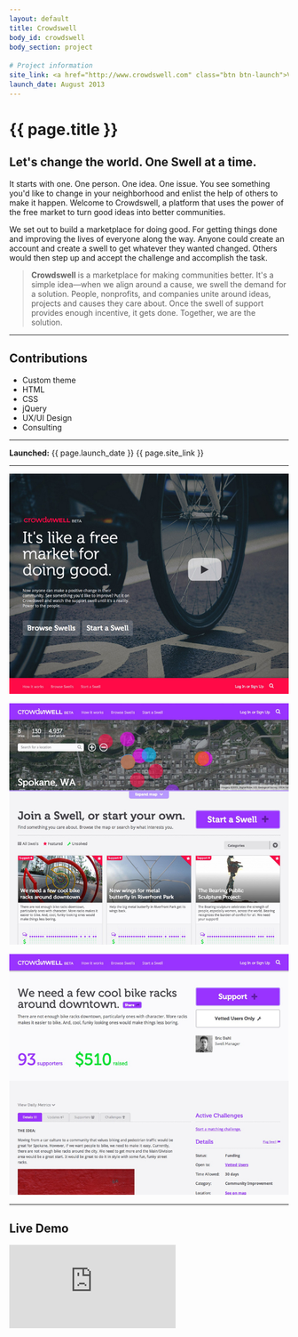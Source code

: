 ```yaml
---
layout: default
title: Crowdswell
body_id: crowdswell
body_section: project

# Project information
site_link: <a href="http://www.crowdswell.com" class="btn btn-launch">View site</a>
launch_date: August 2013
---
```


# {{ page.title }}

## Let's change the world. One Swell at a time.

It starts with one. One person. One idea. One issue. You see something you'd like to change in your neighborhood and enlist the help of others to make it happen. Welcome to Crowdswell, a platform that uses the power of the free market to turn good ideas into better communities.

We set out to build a marketplace for doing good. For getting things done and improving the lives of everyone along the way. Anyone could create an account and create a swell to get whatever they wanted changed. Others would then step up and accept the challenge and accomplish the task.

>**Crowdswell** is a marketplace for making communities better. It's a simple idea—when we align around a cause, we swell the demand for a solution. People, nonprofits, and companies unite around ideas, projects and causes they care about. Once the swell of support provides enough incentive, it gets done. Together, we are the solution.

---

## Contributions

* Custom theme
* HTML
* CSS
* jQuery
* UX/UI Design
* Consulting

---

**Launched:** {{ page.launch_date }} {{ page.site_link }}

---

![Home](screenshots/home.jpg)

![Browse](screenshots/browse.jpg)

![Swell](screenshots/swell.jpg)

---

## Live Demo
<div class='embed-container'><iframe src='http://www.crowdswell.com/' style='border:0'></iframe></div>
